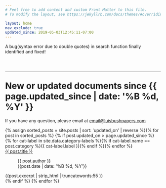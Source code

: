 ```yaml
---
# Feel free to add content and custom Front Matter to this file.
# To modify the layout, see https://jekyllrb.com/docs/themes/#overriding-theme-defaults

layout: home
nav_exclude: true
updated_since: 2019-05-03T12:45:11-07:00
---
```

<p>A bug(syntax error due to double quotes) in search function finally identified and fixed!</p>
<h1 style="border-top: 1px solid grey; margin-top: 2em; padding-top: 1em;">New or updated documents since <strong>{{ page.updated_since | date: '%B %d, %Y' }}</strong></h1>
<p>If you have any question, please email at <a href="mailto:email@luisbushpapers.com">email@luisbushpapers.com</a></p>

<div class="article-container">
{% assign sorted_posts = site.posts | sort: 'updated_on' | reverse %}{% for post in sorted_posts %}
    {% if post.updated_on > page.updated_since %}
      <div class="article-list">
        <div class="article-category">{% for cat-label in site.data.category-labels %}{% if cat-label.name == post.category %}{{ cat-label.label }}{% endif %}{% endfor %}</div>
        <div class="article-summary">
          <a href="{{ post.url | prepend: site.baseurl }}">{{ post.title }}</a><br>
          <figure class="author-date">
            <div class="author">{{ post.author }}</div>
            <div class="publication-date"><time datetime="{{post.date | date: '%F'}}">{{post.date | date: '%B %d, %Y'}}</time></div>
          </figure>
          <div class="excerpt">{{post.excerpt | strip_html | truncatewords:55 }}</div>
        </div>
      </div>
    {% endif %}
  {% endfor %}
</div>
